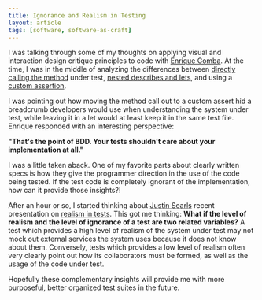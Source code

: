 ```yaml
---
title: Ignorance and Realism in Testing
layout: article
tags: [software, software-as-craft]
---
```


I was talking through some of my thoughts on applying visual and interaction
design critique principles to code with [Enrique Comba](http://www.ecomba.org/).
At the time, I was in the middle of analyzing the differences between [directly
calling the method](https://gist.github.com/4141476#file_normal_spec.rb) under
test, [nested describes and
lets](https://gist.github.com/4141476#file_let_spec.rb), and using a [custom
assertion](https://gist.github.com/4141476#file_custom_assertion_spec.rb).

I was pointing out how moving the method call out to a custom assert hid a
breadcrumb developers would use when understanding the system under test, while
leaving it in a let would at least keep it in the same test file. Enrique
responded with an interesting perspective:

**"That's the point of BDD. Your tests shouldn't care about your implementation
at all."**

I was a little taken aback. One of my favorite parts about clearly written specs
is how they give the programmer direction in the use of the code being tested.
If the test code is completely ignorant of the implementation, how can it
provide those insights?!

After an hour or so, I started thinking about [Justin
Searls](http://about.me/searls) recent presentation on [realism in
tests](http://oredev.org/2012/sessions/budgeting-reality-a-new-approach-to-mock-objects).
This got me thinking: **What if the level of realism and the level of ignorance
of a test are two related variables?** A test which provides a high level of
realism of the system under test may not mock out external services the system
uses because it does not know about them. Conversely, tests which provides a low
level of realism often very clearly point out how its collaborators must be
formed, as well as the usage of the code under test.

Hopefully these complementary insights will provide me with more purposeful,
better organized test suites in the future.
